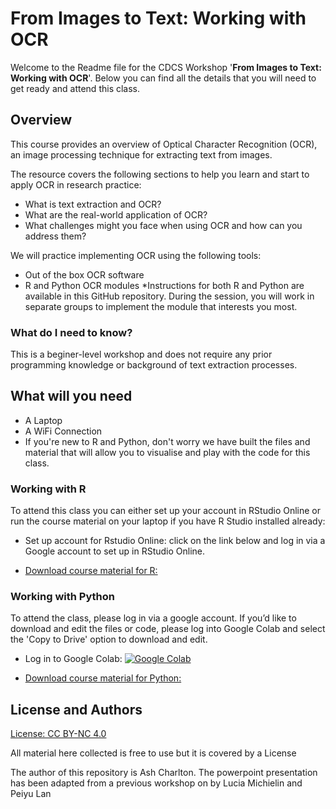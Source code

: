 # From Images to Text: Working with OCR

Welcome to the Readme file for the CDCS Workshop '**From Images to Text: Working with OCR**'. Below you can find all the details that you will need to get ready and attend this class.

## Overview

This course provides an overview of Optical Character Recognition (OCR), an image processing technique for extracting text from images.

The resource covers the following sections to help you learn and start to apply OCR in research practice:

- What is text extraction and OCR?
- What are the real-world application of OCR?
- What challenges might you face when using OCR and how can you address them?

We will practice implementing OCR using the following tools:

- Out of the box OCR software
- R and Python OCR modules
*Instructions for both R and Python are available in this GitHub repository. During the session, you will work in separate groups to implement the module that interests you most.

### **What do I need to know?**

This is a beginer-level workshop and does not require any prior programming knowledge or background of text extraction processes.

## **What will you need**

- A Laptop
- A WiFi Connection
- If you're new to R and Python, don't worry we have built the files and material that will allow you to visualise and play with the code for this class.


### Working with R

To attend this class you can either set up your account in RStudio Online or run the course material on your laptop if you have R Studio installed already:

- Set up account for Rstudio Online: click on the link below and log in via a Google account to set up in RStudio Online.

- [Download course material for R: ](TBC) 

### **Working with Python**

To attend the class, please log in via a google account. If you’d like to download and edit the files or code, please log into Google Colab and select the 'Copy to Drive' option to download and edit.

- Log in to Google Colab: 
[![Google Colab](https://camo.githubusercontent.com/96889048f8a9014fdeba2a891f97150c6aac6e723f5190236b10215a97ed41f3/68747470733a2f2f636f6c61622e72657365617263682e676f6f676c652e636f6d2f6173736574732f636f6c61622d62616467652e737667)](https://colab.research.google.com/github/peiyulan/From-Images-to-Text-Working-with-OCR/blob/main/ImageToTextOCR.ipynb)

- [Download course material for Python: ](https://github.com/DCS-training/OCR-From-Images-To-Text-2025/tree/245721a63df4a4af296535bcad62de26026ba731/Working%20with%20Python)


## **License and Authors**

[License: CC BY-NC 4.0](https://camo.githubusercontent.com/c9f1f67f48977cad1f9c86baf54ee9d1282ff2193e43023585abb39d1be66d77/68747470733a2f2f6c6963656e7365627574746f6e732e6e65742f6c2f62792d6e632f342e302f38307831352e706e67)

All material here collected is free to use but it is covered by a License

The author of this repository is Ash Charlton. The powerpoint presentation has been adapted from a previous workshop on by Lucia Michielin and Peiyu Lan
